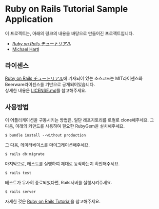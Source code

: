 # Ruby on Rails Tutorial Sample Application

이 프로젝트는, 아래의 링크의 내용을 바탕으로 만들어진 프로젝트입니다.
- [*Ruby on Rails チュートリアル*](https://railstutorial.jp/)
- [Michael Hartl](http://www.michaelhartl.com/)

## 라이센스

[Ruby on Rails チュートリアル](https://railstutorial.jp/)에 기재되어 있는
소스코드는 MIT라이센스와 Beerware라이센스를 기반으로 공개되어있습니다.
<br>
상세한 내용은 [LICENSE.md](LICENSE.md)를 참고해주세요. 

## 사용방법

이 어플리케이션을 구동시키는 방법은, 일단 레포지토리를 로컬로 clone해주세요.
그 다음, 아래의 커맨드를 사용하여 필요한 RubyGem을 설치해주세요.
```
$ bundle install --without production
```

그 다음, 데이터베이스를 마이그레이션해주세요.

```
$ rails db:migrate
```
마지막으로, 테스트를 실행하여 제대로 동작하는지 확인해주세요.

```
$ rails test
```
테스트가 무사히 종료되었다면, Rails서버를 실행시켜주세요.

```
$ rails server
```
자세한 것은 [Ruby on Rails Tutorial](https://www.railstutorial.org/)을 참고해주세요.


